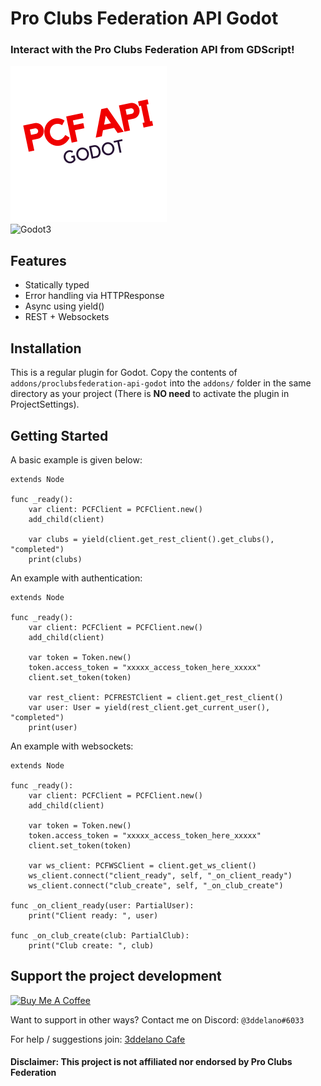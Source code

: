 Pro Clubs Federation API Godot
=========================================

### Interact with the Pro Clubs Federation API from GDScript!
<img src="https://raw.githubusercontent.com/3ddelano/proclubsfederation-api-godot/main/icon.png" height="250px">
<br>
<img alt="Godot3" src="https://img.shields.io/badge/-Godot 3.3+-478CBF?style=for-the-badge&logo=godotengine&logoWidth=20&logoColor=white" />

Features
--------------

- Statically typed
- Error handling via HTTPResponse
- Async using yield()
- REST + Websockets

Installation
--------------

This is a regular plugin for Godot.
Copy the contents of `addons/proclubsfederation-api-godot` into the `addons/` folder in the same directory as your project (There is **NO need** to activate the plugin in ProjectSettings).

Getting Started
----------

A basic example is given below:

```GDScript
extends Node

func _ready():
	var client: PCFClient = PCFClient.new()
	add_child(client)

	var clubs = yield(client.get_rest_client().get_clubs(), "completed")
	print(clubs)
```

An example with authentication:

```GDScript
extends Node

func _ready():
	var client: PCFClient = PCFClient.new()
	add_child(client)

	var token = Token.new()
	token.access_token = "xxxxx_access_token_here_xxxxx"
	client.set_token(token)

	var rest_client: PCFRESTClient = client.get_rest_client()
	var user: User = yield(rest_client.get_current_user(), "completed")
	print(user)
```

An example with websockets:

```GDScript
extends Node

func _ready():
	var client: PCFClient = PCFClient.new()
	add_child(client)
	
	var token = Token.new()
	token.access_token = "xxxxx_access_token_here_xxxxx"
	client.set_token(token)

	var ws_client: PCFWSClient = client.get_ws_client()
	ws_client.connect("client_ready", self, "_on_client_ready")
	ws_client.connect("club_create", self, "_on_club_create")

func _on_client_ready(user: PartialUser):
	print("Client ready: ", user)

func _on_club_create(club: PartialClub):
	print("Club create: ", club)
```

Support the project development
-----------
<a href="https://www.buymeacoffee.com/3ddelano" target="_blank"><img height="41" width="174" src="https://cdn.buymeacoffee.com/buttons/v2/default-red.png" alt="Buy Me A Coffee" width="150" ></a>

Want to support in other ways? Contact me on Discord: `@3ddelano#6033`

For help / suggestions join: [3ddelano Cafe](https://discord.gg/FZY9TqW)

#### Disclaimer: This project is not affiliated nor endorsed by Pro Clubs Federation
